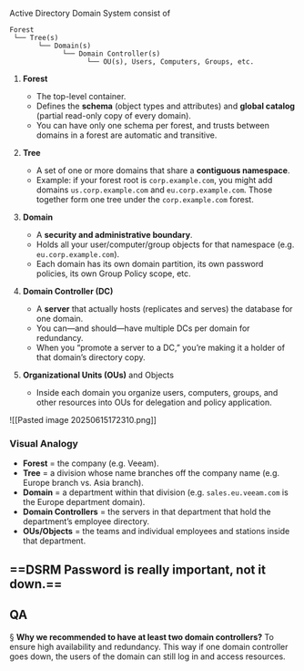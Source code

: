 Active Directory Domain System consist of
```
Forest
 └── Tree(s)
       └── Domain(s)
             └── Domain Controller(s)
                   └── OU(s), Users, Computers, Groups, etc.
```

1. **Forest**
    
    - The top-level container.
    - Defines the **schema** (object types and attributes) and **global catalog** (partial read-only copy of every domain).
    - You can have only one schema per forest, and trusts between domains in a forest are automatic and transitive.
2. **Tree**
    - A set of one or more domains that share a **contiguous namespace**.
    - Example: if your forest root is `corp.example.com`, you might add domains `us.corp.example.com` and `eu.corp.example.com`. Those together form one tree under the `corp.example.com` forest.
3. **Domain**
    - A **security and administrative boundary**.
    - Holds all your user/computer/group objects for that namespace (e.g. `eu.corp.example.com`).
    - Each domain has its own domain partition, its own password policies, its own Group Policy scope, etc.
    
4. **Domain Controller (DC)**
    - A **server** that actually hosts (replicates and serves) the database for one domain.
    - You can—and should—have multiple DCs per domain for redundancy.
    - When you “promote a server to a DC,” you’re making it a holder of that domain’s directory copy.
      
5. **Organizational Units (OUs)** and Objects
    - Inside each domain you organize users, computers, groups, and other resources into OUs for delegation and policy application.


![[Pasted image 20250615172310.png]]

### Visual Analogy

- **Forest** = the company (e.g. Veeam).
- **Tree** = a division whose name branches off the company name (e.g. Europe branch vs. Asia branch).
- **Domain** = a department within that division (e.g. `sales.eu.veeam.com` is the Europe department domain).
- **Domain Controllers** = the servers in that department that hold the department’s employee directory.
- **OUs/Objects** = the teams and individual employees and stations inside that department.


## ==DSRM Password is really important, not it down.==



## QA

§ **Why we recommended to have at least two domain controllers?**
To ensure high availability and redundancy. This way if one domain controller goes down, the users of the domain can still log in and access resources.


